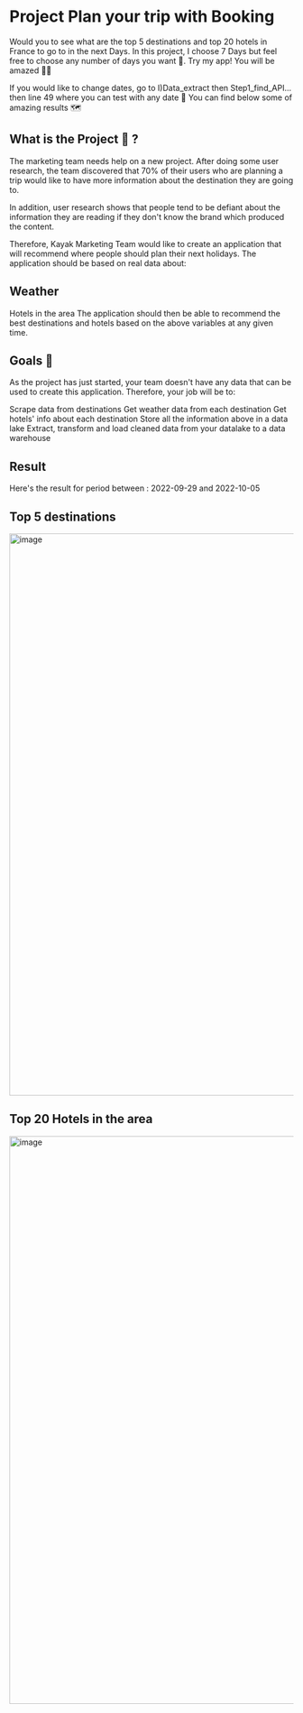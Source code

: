 # Project Plan your trip with Booking

Would you to see what are the top 5 destinations and top 20 hotels in France to go to in the next Days.
In this project, I choose 7 Days but feel free to choose any number of days you want 🤗. Try my app! You will be amazed 🤗😍

If you would like to change dates, go to I)Data_extract then Step1_find_API... then line 49 where you can test with any date 🤠
You can find below some of amazing results 🗺


## What is the Project 🚧 ? 
The marketing team needs help on a new project. After doing some user research, the team discovered that 70% of their users who are planning a trip would like to have more information about the destination they are going to.

In addition, user research shows that people tend to be defiant about the information they are reading if they don't know the brand which produced the content.

Therefore, Kayak Marketing Team would like to create an application that will recommend where people should plan their next holidays. The application should be based on real data about:

## Weather
Hotels in the area
The application should then be able to recommend the best destinations and hotels based on the above variables at any given time.

## Goals 🎯
As the project has just started, your team doesn't have any data that can be used to create this application. Therefore, your job will be to:

Scrape data from destinations
Get weather data from each destination
Get hotels' info about each destination
Store all the information above in a data lake
Extract, transform and load cleaned data from your datalake to a data warehouse

## Result 

Here's the result for period between : 2022-09-29 and 2022-10-05

## Top 5 destinations 

<img width="997" alt="image" src="https://user-images.githubusercontent.com/23299967/207841503-5d30cda8-3133-4786-8216-0895e5505596.png">

## Top 20 Hotels in the area 

<img width="1007" alt="image" src="https://user-images.githubusercontent.com/23299967/207841743-d2c717d6-5dbf-4555-afb1-357894f2e2b2.png">
